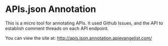 # APIs.json Annotation
This is a micro tool for annotating APIs. It used Github Issues, and the API to establish comment threads on each API endpoint.

You can view the site at: http://apis.json.annotation.apievangelist.com/
